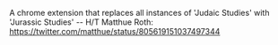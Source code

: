 A chrome extension that replaces all instances of 'Judaic Studies' with 'Jurassic Studies' -- H/T Matthue Roth: https://twitter.com/matthue/status/805619151037497344